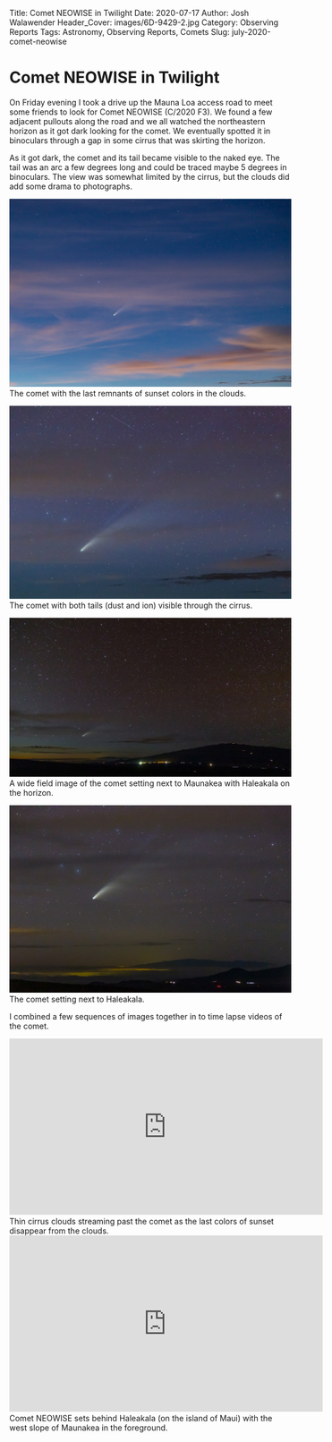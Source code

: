 Title: Comet NEOWISE in Twilight
Date: 2020-07-17
Author: Josh Walawender
Header_Cover: images/6D-9429-2.jpg
Category: Observing Reports
Tags: Astronomy, Observing Reports, Comets
Slug: july-2020-comet-neowise

# Comet NEOWISE in Twilight

On Friday evening I took a drive up the Mauna Loa access road to meet some friends to look for Comet NEOWISE (C/2020 F3).  We found a few adjacent pullouts along the road and we all watched the northeastern horizon as it got dark looking for the comet.  We eventually spotted it in binoculars through a gap in some cirrus that was skirting the horizon.

As it got dark, the comet and its tail became visible to the naked eye.  The tail was an arc a few degrees long and could be traced maybe 5 degrees in binoculars.  The view was somewhat limited by the cirrus, but the clouds did add some drama to photographs.

![Comet NEOWISE](images/6D-9429-2.jpg)
The comet with the last remnants of sunset colors in the clouds.


![Comet NEOWISE](images/6D-9528-2.jpg)
The comet with both tails (dust and ion) visible through the cirrus.

![Comet NEOWISE](images/6D-9537-2.jpg)
A wide field image of the comet setting next to Maunakea with Haleakala on the horizon.

![Comet NEOWISE](images/6D-9557-2.jpg)
The comet setting next to Haleakala.

I combined a few sequences of images together in to time lapse videos of the comet.

<iframe width="560" height="315" src="https://www.youtube.com/embed/dIZLADFSjDs" frameborder="0" allow="accelerometer; autoplay; encrypted-media; gyroscope; picture-in-picture" allowfullscreen></iframe>
Thin cirrus clouds streaming past the comet as the last colors of sunset disappear from the clouds.

<iframe width="560" height="315" src="https://www.youtube.com/embed/aiYLiK5LRps" frameborder="0" allow="accelerometer; autoplay; encrypted-media; gyroscope; picture-in-picture" allowfullscreen></iframe>
Comet NEOWISE sets behind Haleakala (on the island of Maui) with the west slope of Maunakea in the foreground.
